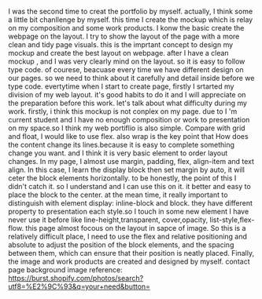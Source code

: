 I was the second time to creat the portfolio by myself. actually, I think some a little bit chanllenge
by myself. this time I create the mockup which is relay on my composition and some work products.
I konw the basic create the webpage on the layout. I try to show the layout of the page with a more clean and tidy page visuals. this is the imprtant concept to design my mockup and create the best layout on webpage.
after I have a clean mockup , and I was very clearly mind on the layout. so it is easy to follow type code.
of courese, beacuase every time we have different design on our pages. so we need to think about it carefully
and detail inside before we type code. evertytime when I start to create page, firstly I srtarted my division
of my web layout. it's good habits to do it and I will appreciate on the preparation before this work.
let's talk about what difficulty during my work. firstly, i think this mockup is not conplex on my page.
due to I 'm current student and I have no enough composition or work to presentation on my space.so I 
think my web portiflio is also simple. Compare with grid and float, I would like to use flex. also wrap
is the key point that How does the content change its lines.because it is easy to complete something 
change you want. and I think it is very basic element to order layout changes.
In my page, I almost use margin, padding, flex, align-item and text align. In this case, I learn
the display block then set margin by auto, it will ceter the block elements horizontally. to be honestly,
the point of this I didn't catch it. so I understand and I can use this on it. it better and easy to 
place the block to the center. at the mean time, it really important to distinguish with element display:
inline-block and block. they have different property to presentation each style.so I touch in some new
element I have never use it before like line-height,transparent, cover,opacity, list-style,flex-flow.
this page almost focous on the layout in sapce of image. So this is a relatively difficult place,
 I need to use the flex and relative positioning and absolute to adjust the position of the block 
 elements, and the spacing between them, which can ensure that their position is neatly placed.
 Finally, the image and work products are created and designed by myself.
 contact page background image reference: 
 https://burst.shopify.com/photos/search?utf8=%E2%9C%93&q=your+need&button=


 

 
